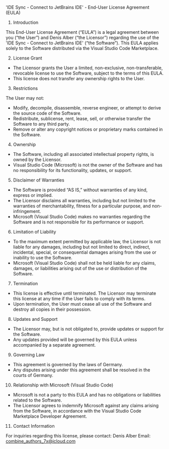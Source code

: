 'IDE Sync - Connect to JetBrains IDE' - End-User License Agreement (EULA)

1. Introduction

This End-User License Agreement (“EULA”) is a legal agreement between you (“the User”) and Denis Alber (“the Licensor”) regarding the use of the 'IDE Sync - Connect to JetBrains IDE' (“the Software”). This EULA applies solely to the Software distributed via the Visual Studio Code Marketplace.

2. License Grant
- The Licensor grants the User a limited, non-exclusive, non-transferable, revocable license to use the Software, subject to the terms of this EULA.
- This license does not transfer any ownership rights to the User.

3. Restrictions

The User may not:
- Modify, decompile, disassemble, reverse engineer, or attempt to derive the source code of the Software.
- Redistribute, sublicense, rent, lease, sell, or otherwise transfer the Software to any third party.
- Remove or alter any copyright notices or proprietary marks contained in the Software.

4. Ownership
- The Software, including all associated intellectual property rights, is owned by the Licensor.
- Visual Studio Code (Microsoft) is not the owner of the Software and has no responsibility for its functionality, updates, or support.

5. Disclaimer of Warranties
- The Software is provided “AS IS,” without warranties of any kind, express or implied.
- The Licensor disclaims all warranties, including but not limited to the warranties of merchantability, fitness for a particular purpose, and non-infringement.
- Microsoft (Visual Studio Code) makes no warranties regarding the Software and is not responsible for its performance or support.

6. Limitation of Liability
- To the maximum extent permitted by applicable law, the Licensor is not liable for any damages, including but not limited to direct, indirect, incidental, special, or consequential damages arising from the use or inability to use the Software.
- Microsoft (Visual Studio Code) shall not be held liable for any claims, damages, or liabilities arising out of the use or distribution of the Software.

7. Termination
- This license is effective until terminated. The Licensor may terminate this license at any time if the User fails to comply with its terms.
- Upon termination, the User must cease all use of the Software and destroy all copies in their possession.

8. Updates and Support
- The Licensor may, but is not obligated to, provide updates or support for the Software.
- Any updates provided will be governed by this EULA unless accompanied by a separate agreement.

9. Governing Law
- This agreement is governed by the laws of Germany.
- Any disputes arising under this agreement shall be resolved in the courts of Germany.

10. Relationship with Microsoft (Visual Studio Code)
- Microsoft is not a party to this EULA and has no obligations or liabilities related to the Software.
- The Licensor agrees to indemnify Microsoft against any claims arising from the Software, in accordance with the Visual Studio Code Marketplace Developer Agreement.

11. Contact Information

For inquiries regarding this license, please contact:
Denis Alber
Email: combine_authors_7x@icloud.com
